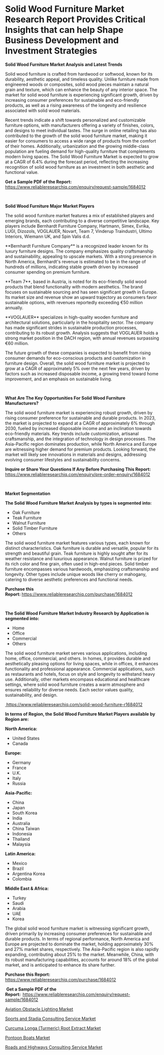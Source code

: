 <p><h1>Solid Wood Furniture Market Research Report Provides Critical Insights that can help Shape Business Development and Investment Strategies</h1></p><p><strong>Solid Wood Furniture Market Analysis and Latest Trends</strong></p>
<p><p>Solid wood furniture is crafted from hardwood or softwood, known for its durability, aesthetic appeal, and timeless quality. Unlike furniture made from engineered woods or composites, solid wood pieces maintain a natural grain and texture, which can enhance the beauty of any interior space. The market for solid wood furniture is experiencing significant growth, driven by increasing consumer preferences for sustainable and eco-friendly products, as well as a rising awareness of the longevity and resilience associated with solid wood materials.</p><p>Recent trends indicate a shift towards personalized and customizable furniture options, with manufacturers offering a variety of finishes, colors, and designs to meet individual tastes. The surge in online retailing has also contributed to the growth of the solid wood furniture market, making it easier for consumers to access a wide range of products from the comfort of their homes. Additionally, urbanization and the growing middle-class population are fueling demand for high-quality furniture that complements modern living spaces. The Solid Wood Furniture Market is expected to grow at a CAGR of 6.4% during the forecast period, reflecting the increasing recognition of solid wood furniture as an investment in both aesthetic and functional value.</p></p>
<p><strong>Get a Sample PDF of the Report:&nbsp;</strong> <a href="https://www.reliableresearchiq.com/enquiry/request-sample/1684012?utm_campaign=1088&utm_medium=2&utm_source=Github&utm_content=ia&utm_term=15102024&utm_id=solid-wood-furniture">https://www.reliableresearchiq.com/enquiry/request-sample/1684012</a></p>
<p>&nbsp;</p>
<p><strong>Solid Wood Furniture Major Market Players</strong></p>
<p><p>The solid wood furniture market features a mix of established players and emerging brands, each contributing to a diverse competitive landscape. Key players include Bernhardt Furniture Company, Hartmann, Simex, Evrika, LUGI, Dizozols, VOGLAUER, Novart, Team 7, Vinderup Traindustri, Ultimo Interiors, Wiemann UK, and Spin Valis d.d.</p><p>**Bernhardt Furniture Company** is a recognized leader known for its luxury furniture designs. The company emphasizes quality craftsmanship and sustainability, appealing to upscale markets. With a strong presence in North America, Bernhardt's revenue is estimated to be in the range of hundreds of millions, indicating stable growth driven by increased consumer spending on premium furniture.</p><p>**Team 7**, based in Austria, is noted for its eco-friendly solid wood products that blend functionality with modern aesthetics. The brand focuses on sustainable sourcing and has seen significant growth in Europe. Its market size and revenue show an upward trajectory as consumers favor sustainable options, with revenues reportedly exceeding €50 million annually.</p><p>**VOGLAUER** specializes in high-quality wooden furniture and architectural solutions, particularly in the hospitality sector. The company has made significant strides in sustainable production processes, contributing to its robust growth. Analysis suggests that VOGLAUER holds a strong market position in the DACH region, with annual revenues surpassing €60 million.</p><p>The future growth of these companies is expected to benefit from rising consumer demands for eco-conscious products and customization in furniture design. Overall, the solid wood furniture market is projected to grow at a CAGR of approximately 5% over the next few years, driven by factors such as increased disposable income, a growing trend toward home improvement, and an emphasis on sustainable living.</p></p>
<p>&nbsp;</p>
<p><strong>What Are The Key Opportunities For Solid Wood Furniture Manufacturers?</strong></p>
<p><p>The solid wood furniture market is experiencing robust growth, driven by rising consumer preference for sustainable and durable products. In 2023, the market is projected to expand at a CAGR of approximately 6% through 2030, fueled by increased disposable income and an inclination towards eco-friendly materials. Key trends include customization, artisanal craftsmanship, and the integration of technology in design processes. The Asia-Pacific region dominates production, while North America and Europe are witnessing higher demand for premium products. Looking forward, the market will likely see innovations in materials and designs, addressing evolving consumer lifestyles and sustainability concerns.</p></p>
<p><strong>Inquire or Share Your Questions If Any Before Purchasing This Report:</strong> <a href="https://www.reliableresearchiq.com/enquiry/pre-order-enquiry/1684012?utm_campaign=1088&utm_medium=2&utm_source=Github&utm_content=ia&utm_term=15102024&utm_id=solid-wood-furniture">https://www.reliableresearchiq.com/enquiry/pre-order-enquiry/1684012</a></p>
<p>&nbsp;</p>
<p><strong>Market Segmentation</strong></p>
<p><strong>The Solid Wood Furniture Market Analysis by types is segmented into:</strong></p>
<p><ul><li>Oak Furniture</li><li>Teak Furniture</li><li>Walnut Furniture</li><li>Solid Timber Furniture</li><li>Others</li></ul></p>
<p><p>The solid wood furniture market features various types, each known for distinct characteristics. Oak furniture is durable and versatile, popular for its strength and beautiful grain. Teak furniture is highly sought after for its weather resistance and luxurious appearance. Walnut furniture is prized for its rich color and fine grain, often used in high-end pieces. Solid timber furniture encompasses various hardwoods, emphasizing craftsmanship and longevity. Other types include unique woods like cherry or mahogany, catering to diverse aesthetic preferences and functional needs.</p></p>
<p><strong>Purchase this Report:&nbsp;</strong><a href="https://www.reliableresearchiq.com/purchase/1684012?utm_campaign=1088&utm_medium=2&utm_source=Github&utm_content=ia&utm_term=15102024&utm_id=solid-wood-furniture">https://www.reliableresearchiq.com/purchase/1684012</a></p>
<p>&nbsp;</p>
<p><strong>The Solid Wood Furniture Market Industry Research by Application is segmented into:</strong></p>
<p><ul><li>Home</li><li>Office</li><li>Commercial</li><li>Others</li></ul></p>
<p><p>The solid wood furniture market serves various applications, including home, office, commercial, and others. In homes, it provides durable and aesthetically pleasing options for living spaces, while in offices, it enhances functionality and professional appearance. Commercial applications, such as restaurants and hotels, focus on style and longevity to withstand heavy use. Additionally, other markets encompass educational and healthcare settings, where solid wood furniture creates a warm atmosphere and ensures reliability for diverse needs. Each sector values quality, sustainability, and design.</p></p>
<p><a href="https://www.reliableresearchiq.com/solid-wood-furniture-r1684012?utm_campaign=1088&utm_medium=2&utm_source=Github&utm_content=ia&utm_term=15102024&utm_id=solid-wood-furniture">&nbsp;https://www.reliableresearchiq.com/solid-wood-furniture-r1684012</a></p>
<p><strong>In terms of Region, the Solid Wood Furniture Market Players available by Region are:</strong></p>
<p>
    <p> <strong> North America: </strong>
        <ul>
            <li>United States</li>
            <li>Canada</li>
        </ul>
        </p> 
    <p> <strong> Europe: </strong>
        <ul>
            <li>Germany</li>
            <li>France</li>
            <li>U.K.</li>
            <li>Italy</li>
            <li>Russia</li>
        </ul>
        </p> 
    <p> <strong> Asia-Pacific: </strong>
        <ul>
            <li>China</li>
            <li>Japan</li>
            <li>South Korea</li>
            <li>India</li>
            <li>Australia</li>
            <li>China Taiwan</li>
            <li>Indonesia</li>
            <li>Thailand</li>
            <li>Malaysia</li>
        </ul>
        </p> 
    <p> <strong> Latin America: </strong>
        <ul>
            <li>Mexico</li>
            <li>Brazil</li>
            <li>Argentina Korea</li>
            <li>Colombia</li>
        </ul>
        </p> 
    <p> <strong> Middle East & Africa: </strong>
        <ul>
            <li>Turkey</li>
            <li>Saudi</li>
            <li>Arabia</li>
            <li>UAE</li>
            <li>Korea</li>
        </ul>
    </p>
    </p>
<p><p>The global solid wood furniture market is witnessing significant growth, driven primarily by increasing consumer preferences for sustainable and durable products. In terms of regional performance, North America and Europe are projected to dominate the market, holding approximately 30% and 27% market shares, respectively. The Asia-Pacific region is also rapidly expanding, contributing about 25% to the market. Meanwhile, China, with its robust manufacturing capabilities, accounts for around 18% of the global market, and is anticipated to enhance its share further.</p></p>
<p><strong>Purchase this Report: </strong><a href="https://www.reliableresearchiq.com/purchase/1684012?utm_campaign=1088&utm_medium=2&utm_source=Github&utm_content=ia&utm_term=15102024&utm_id=solid-wood-furniture">https://www.reliableresearchiq.com/purchase/1684012</a></p>
<p>&nbsp;<strong>Get a Sample PDF of the Report:&nbsp;&nbsp;</strong><a href="https://www.reliableresearchiq.com/enquiry/request-sample/1684012?utm_campaign=1088&utm_medium=2&utm_source=Github&utm_content=ia&utm_term=15102024&utm_id=solid-wood-furniture">https://www.reliableresearchiq.com/enquiry/request-sample/1684012</a></p>
<p><strong></strong></p>
<p><p><a href="https://www.linkedin.com/pulse/aviation-obstacle-lighting-market-trends-growth-outlook-2024-ddjgf?utm_campaign=1088&utm_medium=2&utm_source=Github&utm_content=ia&utm_term=15102024&utm_id=solid-wood-furniture">Aviation Obstacle Lighting Market</a></p><p><a href="https://www.linkedin.com/pulse/sports-stadia-consulting-service-market-share-new-trends-analysis-188mf?utm_campaign=1088&utm_medium=2&utm_source=Github&utm_content=ia&utm_term=15102024&utm_id=solid-wood-furniture">Sports and Stadia Consulting Service Market</a></p><p><a href="https://github.com/rovj3gerson/Market-Research-Report-List-1/blob/main/curcuma-longa-turmeric-root-extract-market.md?utm_campaign=1088&utm_medium=2&utm_source=Github&utm_content=ia&utm_term=15102024&utm_id=solid-wood-furniture">Curcuma Longa (Turmeric) Root Extract Market</a></p><p><a href="https://github.com/wanvigsqmunsenr/Market-Research-Report-List-1/blob/main/pontoon-boats-market.md?utm_campaign=1088&utm_medium=2&utm_source=Github&utm_content=ia&utm_term=15102024&utm_id=solid-wood-furniture">Pontoon Boats Market</a></p><p><a href="https://www.linkedin.com/pulse/regulatory-landscape-its-influence-global-roads-highways-consulting-osfdf?utm_campaign=1088&utm_medium=2&utm_source=Github&utm_content=ia&utm_term=15102024&utm_id=solid-wood-furniture">Roads and Highways Consulting Service Market</a></p></p>